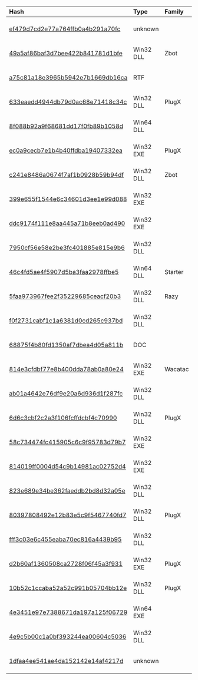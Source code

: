 |Hash|Type|Family|First_Seen|Name|
|:--|:--|:--|:--|:--|
|[ef479d7cd2e77a764ffb0a4b291a70fc](https://www.virustotal.com/gui/file/ef479d7cd2e77a764ffb0a4b291a70fc)|unknown||2022-03-16 12:32:11|TmDbgLog.dll.obj|
|[49a5af86baf3d7bee422b841781d1bfe](https://www.virustotal.com/gui/file/49a5af86baf3d7bee422b841781d1bfe)|Win32 DLL|Zbot|2021-05-18 10:22:23|TmDbgLog.dll|
|[a75c81a18e3965b5942e7b1669db16ca](https://www.virustotal.com/gui/file/a75c81a18e3965b5942e7b1669db16ca)|RTF||2021-03-20 04:17:52|dttcodexgigas.aad3241fd23372523528a99f4c18127a3ebbea59|
|[633eaedd4944db79d0ac68e71418c34c](https://www.virustotal.com/gui/file/633eaedd4944db79d0ac68e71418c34c)|Win32 DLL|PlugX|2021-03-16 14:55:43|TmDbgLog.dll|
|[8f088b92a9f68681dd17f0fb89b1058d](https://www.virustotal.com/gui/file/8f088b92a9f68681dd17f0fb89b1058d)|Win64 DLL||2021-02-06 16:26:54| |
|[ec0a9cecb7e1b4b40ffdba19407332ea](https://www.virustotal.com/gui/file/ec0a9cecb7e1b4b40ffdba19407332ea)|Win32 EXE|PlugX|2020-12-20 01:08:51|WmiADPrv.exe|
|[c241e8486a0674f7af1b0928b59b94df](https://www.virustotal.com/gui/file/c241e8486a0674f7af1b0928b59b94df)|Win32 DLL|Zbot|2020-10-05 13:22:25|SbieDll.dll|
|[399e655f1544e6c34601d3ee1e99d088](https://www.virustotal.com/gui/file/399e655f1544e6c34601d3ee1e99d088)|Win32 EXE||2020-09-20 04:56:13|ET_SYSTEM_EXT.exe|
|[ddc9174f111e8aa445a71b8eeb0ad490](https://www.virustotal.com/gui/file/ddc9174f111e8aa445a71b8eeb0ad490)|Win32 EXE||2020-09-16 08:56:00|/home/share/sample/gray/cde_pe_samples/sample_decompress/20200917/2020_9_17_11_44_53_438081_fac333a785cf623c8af75d6fa1a18779/hit/ddc9174f111e8aa445a71b8eeb0ad490|
|[7950cf56e58e2be3fc401885e815e9b6](https://www.virustotal.com/gui/file/7950cf56e58e2be3fc401885e815e9b6)|Win32 DLL||2020-06-16 04:47:18|7950cf56e58e2be3fc401885e815e9b6_install32.dll|
|[46c4fd5ae4f5907d5ba3faa2978ffbe5](https://www.virustotal.com/gui/file/46c4fd5ae4f5907d5ba3faa2978ffbe5)|Win64 DLL|Starter|2020-06-16 04:30:25| |
|[5faa973967fee2f35229685ceacf20b3](https://www.virustotal.com/gui/file/5faa973967fee2f35229685ceacf20b3)|Win32 DLL|Razy|2020-05-27 05:00:57|d376164e377577fc_systemdll.pdg|
|[f0f2731cabf1c1a6381d0cd265c937bd](https://www.virustotal.com/gui/file/f0f2731cabf1c1a6381d0cd265c937bd)|Win32 DLL||2020-05-27 05:00:56|c:\users\admini~1\appdata\local\temp\wtsapi32.dll|
|[68875f4b80fd1350af7dbea4d05a811b](https://www.virustotal.com/gui/file/68875f4b80fd1350af7dbea4d05a811b)|DOC||2020-05-22 12:27:45|0514.doc|
|[814e3cfdbf77e8b400dda78ab0a80e24](https://www.virustotal.com/gui/file/814e3cfdbf77e8b400dda78ab0a80e24)|Win32 EXE|Wacatac|2020-05-08 13:57:37|egui|
|[ab01a4642e76df9e20a6d936d1f287fc](https://www.virustotal.com/gui/file/ab01a4642e76df9e20a6d936d1f287fc)|Win32 DLL||2020-05-07 16:23:26|165-12345.dll|
|[6d6c3cbf2c2a3f106fcffdcbf4c70990](https://www.virustotal.com/gui/file/6d6c3cbf2c2a3f106fcffdcbf4c70990)|Win32 DLL|PlugX|2019-12-19 06:08:15| |
|[58c734474fc415905c6c9f95783d79b7](https://www.virustotal.com/gui/file/58c734474fc415905c6c9f95783d79b7)|Win32 EXE||2019-12-19 06:06:58|upinstall.bat|
|[814019ff0004d54c9b14981ac02752d4](https://www.virustotal.com/gui/file/814019ff0004d54c9b14981ac02752d4)|Win32 EXE||2019-12-19 02:12:35|flashplayerpp_install_tw.exe|
|[823e689e34be362faeddb2bd8d32a05e](https://www.virustotal.com/gui/file/823e689e34be362faeddb2bd8d32a05e)|Win32 DLL||2019-10-29 00:34:23|XLSvcPlatform|
|[80397808492e12b83e5c9f5467740fd7](https://www.virustotal.com/gui/file/80397808492e12b83e5c9f5467740fd7)|Win32 DLL|PlugX|2018-08-15 04:23:18| |
|[fff3c03e6c455eaba70ec816a4439b95](https://www.virustotal.com/gui/file/fff3c03e6c455eaba70ec816a4439b95)|Win32 DLL||2017-06-07 09:20:14|9969fc3043ed2917_dat.dll|
|[d2b60af1360508ca2728f06f45a3f931](https://www.virustotal.com/gui/file/d2b60af1360508ca2728f06f45a3f931)|Win32 EXE|PlugX|2021-11-29 21:44:01|051b08ef35a6122bd9ff75609ccd50d84793e5502a9e428a57f2bf688d21d1e9.bin|
|[10b52c1ccaba52a52c991b05704bb12e](https://www.virustotal.com/gui/file/10b52c1ccaba52a52c991b05704bb12e)|Win32 DLL|PlugX|2018-08-11 04:53:15|5847c8b8f54c60db939b045d385aba0795880d92b00d28447d7d9293693f622b.bin|
|[4e3451e97e7388671da197a125f06729](https://www.virustotal.com/gui/file/4e3451e97e7388671da197a125f06729)|Win64 EXE||2022-07-28 09:39:06|loadandrun.exe|
|[4e9c5b00c1a0bf393244ea00604c5036](https://www.virustotal.com/gui/file/4e9c5b00c1a0bf393244ea00604c5036)|Win32 DLL||2022-05-27 16:45:38|XLSvcPlatform|
|[1dfaa4ee541ae4da152142e14af4217d](https://www.virustotal.com/gui/file/1dfaa4ee541ae4da152142e14af4217d)|unknown||2022-03-23 07:44:09|rcdll.dat|
